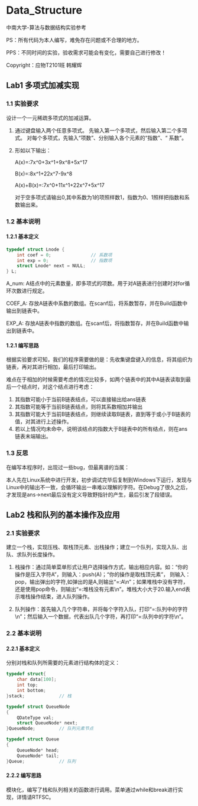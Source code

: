 # Data_Structure

中南大学-算法与数据结构实验参考

PS：所有代码为本人编写，难免存在问题或不合理的地方。

PPS：不同时间的实验，验收需求可能会有变化，需要自己进行修改！

Copyright：应物T2101班 韩耀辉

## Lab1 多项式加减实现

### 1.1 实验要求

设计一个一元稀疏多项式的加减运算。

1. 通过键盘输入两个任意多项式。
   	先输入第一个多项式，然后输入第二个多项式。
   	对每个多项式，先输入“项数”、分别输入各个元素的“指数”、“ 系数”。

2. 形如以下输出：

   A(x)=:7x^0+3x^1+9x^8+5x^17

   B(x)=:8x^1+22x^7-9x^8

   A(x)+B(x)=:7x^0+11x^1+22x^7+5x^17

   对于空多项式请输出0,其中系数为1的项照样数1，指数为0、1照样把指数和系数输出来。

 ### 1.2 基本说明

#### 1.2.1 基本定义

```c
typedef struct Lnode {
    int coef = 0;				// 系数项
    int exp = 0;				// 指数项
    struct Lnode* next = NULL;
} L;
```

A_num: A结点中的元素数量，即多项式的项数。用于对A链表进行创建时对for循环次数进行规定。

COEF_A: 存放A链表中系数的数组。在scanf后，将系数暂存，并在Build函数中输出到链表中。

EXP_A: 存放A链表中指数的数组。在scanf后，将指数暂存，并在Build函数中输出到链表中。

 #### 1.2.1 编写思路

根据实验要求可知，我们的程序需要做的是：先收集键盘键入的信息，将其组织为链表，再对其进行相加，最后打印输出。

难点在于相加的时候需要考虑的情况比较多，如两个链表中的其中A链表读取到最后一个结点时，对这个结点进行考虑：

1. 其指数可能小于当前B链表结点，可以直接输出给ans链表
2. 其指数可能等于当前B链表结点，则将其系数相加并输出
3. 其指数可能大于当前B链表结点，则继续读取B链表，直到等于或小于B链表的值，对其进行上述操作。
4. 若以上情况均未命中，说明该结点的指数大于B链表中的所有结点，则在ans链表末端输出。

### 1.3 反思

在编写本程序时，出现过一些bug，但最离谱的当属：

本人先在Linux系统中进行开发，初步调试完毕后复制到Windows下运行，发现与Linux中的输出不一致，会循环输出一串难以理解的字符。在Debug了很久之后，才发现是ans->next最后没有定义导致野指针的产生，最后引发了段错误。

## Lab2 栈和队列的基本操作及应用

### 2.1 实验要求

建立一个栈，实现压栈、取栈顶元素、出栈操作；建立一个队列，实现入队、出队、求队列长度操作。

1. 栈操作：通过简单菜单形式让用户选择操作方式，输出相应内容。如：“你的操作是压入字符A”，则输入：push(A)；“你的操作是取栈顶元素”， 则输入：pop，输出弹出的字符,如弹出的是A,则输出“=:A\n”；如果堆栈中没有字符，还是使用pop命令，则输出“=:堆栈没有元素\n”。堆栈大小大于20.输入end表示堆栈操作结束，进人队列操作。

2. 队列操作：首先输入几个字符串，并将每个字符入队，打印“=:队列中的字符\n”；然后输入一个数据，代表出队几个字符，再打印“=:队列中的字符\n”。

### 2.2 基本说明

#### 2.2.1 基本定义

分别对栈和队列所需要的元素进行结构体的定义：

```c
typedef struct{
    char data[100];
    int top;
    int bottom;
}stack;				// 栈
```

```c
typedef struct QueueNode 
{
    QDateType val;
    struct QueueNode* next;
}QueueNode;			// 队列元素节点

typedef	struct Queue 
{
    QueueNode* head;
    QueueNode* tail;
}Queue;				// 队列
```

#### 2.2.2 编写思路

模块化，编写了栈和队列相关的函数进行调用。菜单通过while和break进行实现，详情请RTFSC。

